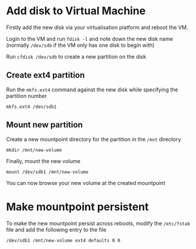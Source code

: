 # Add disk to Virtual Machine

Firstly add the new disk via your virtualisation platform and reboot the VM. 

Login to the VM and run `fdisk -l` and note down the new disk name (normally `/dev/sdb` if the VM only has one disk to begin with)

Run `cfdisk /dev/sdb` to create a new partition on the disk

## Create ext4 partition 

Run the `mkfs.ext4` command against the new disk while specifying the partition number 

```
mkfs.ext4 /dev/sdb1
```

## Mount new partition

Create a new mountpoint directory for the partition in the `/mnt` directory

```
mkdir /mnt/new-volume
```

Finally, mount the new volume

```
mount /dev/sdb1 /mnt/new-volume
```

You can now browse your new volume at the created mountpoint 

# Make mountpoint persistent 

To make the new mountpoint persist across reboots, modify the `/etc/fstab` file and add the following entry to the file

```
/dev/sdb1 /mnt/new-volume ext4 defaults 0 0
```